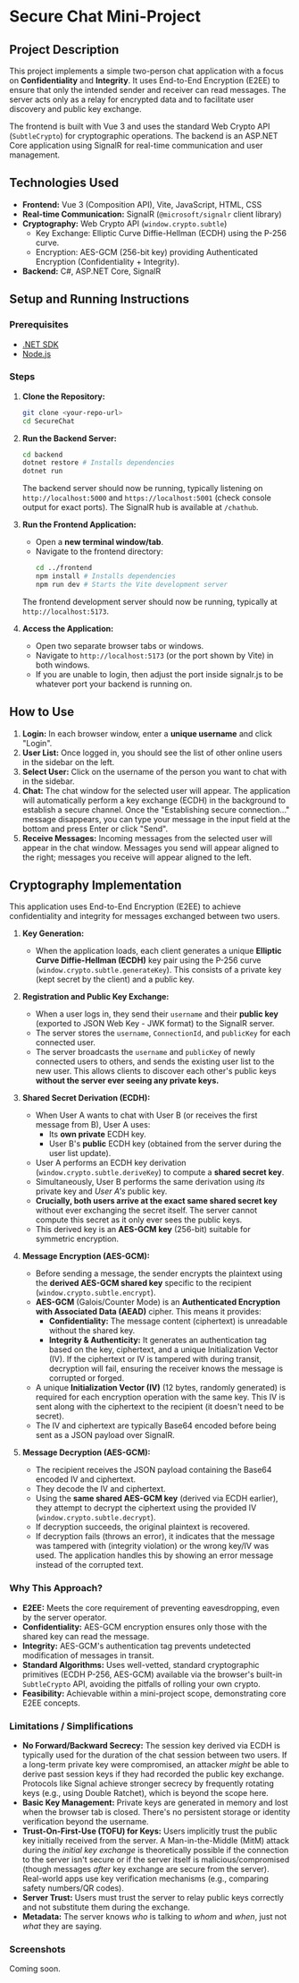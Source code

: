 # Secure Chat Mini-Project

## Project Description

This project implements a simple two-person chat application with a focus on **Confidentiality** and **Integrity**. It uses End-to-End Encryption (E2EE) to ensure that only the intended sender and receiver can read messages. The server acts only as a relay for encrypted data and to facilitate user discovery and public key exchange.

The frontend is built with Vue 3 and uses the standard Web Crypto API (`SubtleCrypto`) for cryptographic operations. The backend is an ASP.NET Core application using SignalR for real-time communication and user management.

## Technologies Used

*   **Frontend:** Vue 3 (Composition API), Vite, JavaScript, HTML, CSS
*   **Real-time Communication:** SignalR (`@microsoft/signalr` client library)
*   **Cryptography:** Web Crypto API (`window.crypto.subtle`)
    *   Key Exchange: Elliptic Curve Diffie-Hellman (ECDH) using the P-256 curve.
    *   Encryption: AES-GCM (256-bit key) providing Authenticated Encryption (Confidentiality + Integrity).
*   **Backend:** C#, ASP.NET Core, SignalR

## Setup and Running Instructions

### Prerequisites

*   [.NET SDK](https://dotnet.microsoft.com/download)
*   [Node.js](https://nodejs.org/)

### Steps

1.  **Clone the Repository:**
    ```bash
    git clone <your-repo-url>
    cd SecureChat
    ```

2.  **Run the Backend Server:**
    ```bash
    cd backend
    dotnet restore # Installs dependencies
    dotnet run
    ```
    The backend server should now be running, typically listening on `http://localhost:5000` and `https://localhost:5001` (check console output for exact ports). The SignalR hub is available at `/chathub`.

3.  **Run the Frontend Application:**
    *   Open a **new terminal window/tab**.
    *   Navigate to the frontend directory:
        ```bash
        cd ../frontend
        npm install # Installs dependencies
        npm run dev # Starts the Vite development server
        ```
    The frontend development server should now be running, typically at `http://localhost:5173`.

4.  **Access the Application:**
    *   Open two separate browser tabs or windows.
    *   Navigate to `http://localhost:5173` (or the port shown by Vite) in both windows.
    *   If you are unable to login, then adjust the port inside signalr.js to be whatever port your backend is running on.

## How to Use

1.  **Login:** In each browser window, enter a **unique username** and click "Login".
2.  **User List:** Once logged in, you should see the list of other online users in the sidebar on the left.
3.  **Select User:** Click on the username of the person you want to chat with in the sidebar.
4.  **Chat:** The chat window for the selected user will appear. The application will automatically perform a key exchange (ECDH) in the background to establish a secure channel. Once the "Establishing secure connection..." message disappears, you can type your message in the input field at the bottom and press Enter or click "Send".
5.  **Receive Messages:** Incoming messages from the selected user will appear in the chat window. Messages you send will appear aligned to the right; messages you receive will appear aligned to the left.

## Cryptography Implementation

This application uses End-to-End Encryption (E2EE) to achieve confidentiality and integrity for messages exchanged between two users.

1.  **Key Generation:**
    *   When the application loads, each client generates a unique **Elliptic Curve Diffie-Hellman (ECDH)** key pair using the P-256 curve (`window.crypto.subtle.generateKey`). This consists of a private key (kept secret by the client) and a public key.

2.  **Registration and Public Key Exchange:**
    *   When a user logs in, they send their `username` and their **public key** (exported to JSON Web Key - JWK format) to the SignalR server.
    *   The server stores the `username`, `ConnectionId`, and `publicKey` for each connected user.
    *   The server broadcasts the `username` and `publicKey` of newly connected users to others, and sends the existing user list to the new user. This allows clients to discover each other's public keys **without the server ever seeing any private keys.**

3.  **Shared Secret Derivation (ECDH):**
    *   When User A wants to chat with User B (or receives the first message from B), User A uses:
        *   Its **own private** ECDH key.
        *   User B's **public** ECDH key (obtained from the server during the user list update).
    *   User A performs an ECDH key derivation (`window.crypto.subtle.deriveKey`) to compute a **shared secret key**.
    *   Simultaneously, User B performs the same derivation using *its* private key and *User A's* public key.
    *   **Crucially, both users arrive at the exact same shared secret key** without ever exchanging the secret itself. The server cannot compute this secret as it only ever sees the public keys.
    *   This derived key is an **AES-GCM key** (256-bit) suitable for symmetric encryption.

4.  **Message Encryption (AES-GCM):**
    *   Before sending a message, the sender encrypts the plaintext using the **derived AES-GCM shared key** specific to the recipient (`window.crypto.subtle.encrypt`).
    *   **AES-GCM** (Galois/Counter Mode) is an **Authenticated Encryption with Associated Data (AEAD)** cipher. This means it provides:
        *   **Confidentiality:** The message content (ciphertext) is unreadable without the shared key.
        *   **Integrity & Authenticity:** It generates an authentication tag based on the key, ciphertext, and a unique Initialization Vector (IV). If the ciphertext or IV is tampered with during transit, decryption will fail, ensuring the receiver knows the message is corrupted or forged.
    *   A unique **Initialization Vector (IV)** (12 bytes, randomly generated) is required for each encryption operation with the same key. This IV is sent along with the ciphertext to the recipient (it doesn't need to be secret).
    *   The IV and ciphertext are typically Base64 encoded before being sent as a JSON payload over SignalR.

5.  **Message Decryption (AES-GCM):**
    *   The recipient receives the JSON payload containing the Base64 encoded IV and ciphertext.
    *   They decode the IV and ciphertext.
    *   Using the **same shared AES-GCM key** (derived via ECDH earlier), they attempt to decrypt the ciphertext using the provided IV (`window.crypto.subtle.decrypt`).
    *   If decryption succeeds, the original plaintext is recovered.
    *   If decryption fails (throws an error), it indicates that the message was tampered with (integrity violation) or the wrong key/IV was used. The application handles this by showing an error message instead of the corrupted text.

### Why This Approach?

*   **E2EE:** Meets the core requirement of preventing eavesdropping, even by the server operator.
*   **Confidentiality:** AES-GCM encryption ensures only those with the shared key can read the message.
*   **Integrity:** AES-GCM's authentication tag prevents undetected modification of messages in transit.
*   **Standard Algorithms:** Uses well-vetted, standard cryptographic primitives (ECDH P-256, AES-GCM) available via the browser's built-in `SubtleCrypto` API, avoiding the pitfalls of rolling your own crypto.
*   **Feasibility:** Achievable within a mini-project scope, demonstrating core E2EE concepts.

### Limitations / Simplifications

*   **No Forward/Backward Secrecy:** The session key derived via ECDH is typically used for the duration of the chat session between two users. If a long-term private key were compromised, an attacker *might* be able to derive past session keys if they had recorded the public key exchange. Protocols like Signal achieve stronger secrecy by frequently rotating keys (e.g., using Double Ratchet), which is beyond the scope here.
*   **Basic Key Management:** Private keys are generated in memory and lost when the browser tab is closed. There's no persistent storage or identity verification beyond the username.
*   **Trust-On-First-Use (TOFU) for Keys:** Users implicitly trust the public key initially received from the server. A Man-in-the-Middle (MitM) attack during the *initial key exchange* is theoretically possible if the connection to the server isn't secure or if the server itself is malicious/compromised (though messages *after* key exchange are secure from the server). Real-world apps use key verification mechanisms (e.g., comparing safety numbers/QR codes).
*   **Server Trust:** Users must trust the server to relay public keys correctly and not substitute them during the exchange.
*   **Metadata:** The server knows *who* is talking to *whom* and *when*, just not *what* they are saying.

### Screenshots

Coming soon.